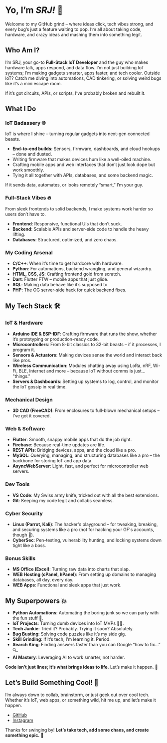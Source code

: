 # Yo, I’m ***SRJ!*** 👋  

Welcome to my GitHub grind – where ideas click, tech vibes strong, and every bug’s just a feature waiting to pop. I’m all about taking code, hardware, and crazy ideas and mashing them into something legit.  

## Who Am I?  

I’m SRJ, your go-to **Full-Stack IoT Developer** and the guy who makes hardware talk, apps respond, and data flow. I’m not just building IoT systems; I’m making gadgets smarter, apps faster, and tech cooler. Outside IoT? Catch me diving into automations, CAD tinkering, or solving weird bugs like it’s a mini escape room.  

If it’s got circuits, APIs, or scripts, I’ve probably broken and rebuilt it.  

## What I Do  

### **IoT Badassery** 🌐  
IoT is where I shine – turning regular gadgets into next-gen connected beasts.  
- **End-to-end builds**: Sensors, firmware, dashboards, and cloud hookups – done and dusted.  
- Writing firmware that makes devices hum like a well-oiled machine.  
- Crafting mobile apps and web interfaces that don’t just look dope but work smoothly.  
- Tying it all together with APIs, databases, and some backend magic.  

If it sends data, automates, or looks remotely “smart,” I’m your guy.  

### Full-Stack Vibes 🔥  
From sleek frontends to solid backends, I make systems work harder so users don’t have to.  
- **Frontend**: Responsive, functional UIs that don’t suck.  
- **Backend**: Scalable APIs and server-side code to handle the heavy lifting.  
- **Databases**: Structured, optimized, and zero chaos.  

### My Coding Arsenal  
- **C/C++**: When it’s time to get hardcore with hardware.  
- **Python**: For automations, backend wrangling, and general wizardry.  
- **HTML, CSS, JS**: Crafting frontend gold from scratch.  
- **Dart**: Flutter FTW – mobile apps that just glide.  
- **SQL**: Making data behave like it’s supposed to.  
- **PHP**: The OG server-side hack for quick backend fixes.  

## My Tech Stack 🛠️  

### IoT & Hardware  
- **Arduino IDE & ESP-IDF**: Crafting firmware that runs the show, whether it’s prototyping or production-ready code.  
- **Microcontrollers**: From 8-bit classics to 32-bit beasts – if it processes, I program it.  
- **Sensors & Actuators**: Making devices sense the world and interact back like pros.  
- **Wireless Communication**: Modules chatting away using LoRa, nRF, Wi-Fi, BLE, Internet and more – because IoT without comms is just... "things."  
- **Servers & Dashboards**: Setting up systems to log, control, and monitor the IoT gossip in real time.  

### Mechanical Design  
- **3D CAD (FreeCAD)**: From enclosures to full-blown mechanical setups – I’ve got it covered.  

### Web & Software  
- **Flutter**: Smooth, snappy mobile apps that do the job right.  
- **Firebase**: Because real-time updates are life.  
- **REST APIs**: Bridging devices, apps, and the cloud like a pro.
- **MySQL**: Querying, managing, and structuring databases like a pro – the backbone for storing IoT and app data.  
- **AsyncWebServer**: Light, fast, and perfect for microcontroller web servers.  

### Dev Tools  
- **VS Code**: My Swiss army knife, tricked out with all the best extensions.  
- **Git**: Keeping my code legit and collabs seamless.  

### Cyber Security  
- **Linux (Parrot, Kali)**: The hacker's playground – for tweaking, breaking, and securing systems like a pro (not for hacking your GF's accounts, though 🤨).  
- **CyberSec**: Pen-testing, vulnerability hunting, and locking systems down tight like a boss.  


### Bonus Skills  
- **MS Office (Excel)**: Turning raw data into charts that slap.  
- **WEB Hosting (cPanel, hPanel)**: From setting up domains to managing databases, all day, every day.  
- **WEB Apps**: Functional and sleek apps that just work.  

## My Superpowers 💥  
- **Python Automations**: Automating the boring junk so we can party with the fun stuff 🎉.  
- **IoT Projects**: Turning dumb devices into IoT MVPs 🦸‍♂️.  
- **Tech Junkie**: Tried it? Probably. Trying it soon? Absolutely.  
- **Bug Busting**: Solving code puzzles like it’s my side gig.  
- **Skill Grinding**: If it’s tech, I’m learning it. Period.  
- **Search King**: Finding answers faster than you can Google “how to fix…” 🔍.  
- **AI Mastery**: Leveraging AI to work smarter, not harder.  



**Code isn’t just lines; it’s what brings ideas to life.** Let’s make it happen. 🚀  


## Let’s Build Something Cool! 🔗  
I’m always down to collab, brainstorm, or just geek out over cool tech. Whether it’s IoT, web apps, or something wild, hit me up, and let’s make it happen.  

- [GitHub](https://github.com/developer-srj)  
- [Instagram](https://www.instagram.com/developer_srj)  


Thanks for swinging by! **Let’s take tech, add some chaos, and create something epic.** 🚀  
